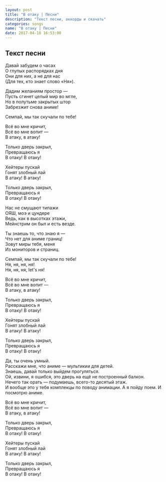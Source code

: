```yaml
---
layout: post
title: "В отаку | Песни"
description: "Текст песни, аккорды и скачать"
categories: songs
name: "В отаку | Песни"
date: 2017-04-18 16:53:00
---
```



## Текст песни  
Давай забудем о часах  
О глупых распорядках дня  
Они для них, а не для нас  
(Для тех, кто знает слово «Ня»).  

Дадим желаниям простор —  
Пусть сгинет целый мир во мгле,  
Но в полутьме закрытых штор  
Забрезжит снова аниме!  

Семпай, мы так скучали по тебе!  

Всё во мне кричит,  
Всё во мне вопит —  
В атаку, в атаку!  

Только дверь закрыл,  
Превращаюсь я  
В отаку! В отаку!  

Хейтеры пускай  
Гонят злобный лай  
В атаку! В атаку!  

Только дверь закрыл,  
Превращаюсь я  
В отаку! В отаку!  

Нас не смущают типажи  
ОЯШ, моэ и цундере  
Ведь, как в высотках этажи,  
Мейнстрим он был и есть везде.  

Ты знаешь то, что знаю я —  
Что нет для аниме границ!  
Зовут миры тебя, меня  
Из мониторов и страниц.  

Семпай, мы так скучали по тебе!  
Ня, ня, ня, ня!  
Ня, ня, ня, let's ня!

Всё во мне кричит,  
Всё во мне вопит —  
В атаку, в атаку!  

Только дверь закрыл,  
Превращаюсь я  
В отаку! В отаку!  

Хейтеры пускай  
Гонят злобный лай  
В атаку! В атаку!  

Только дверь закрыл,  
Превращаюсь я  
В отаку! В отаку!  

Да, ты очень умный.  
Расскажи мне, что аниме — мультикии для детей.  
Знаешь, давай только выйдем прогуляться.  
Ой, извини, я ошибся, это дверь на ещё не построенный балкон.  
Нечего так орать — подумаешь, всего-то десятый этаж.  
И вообще это у тебя комплекцы по поводу анимации. А я пойду поем. И посмотрю аниме.  

Всё во мне кричит,  
Всё во мне вопит —  
В атаку, в атаку!  

Только дверь закрыл,  
Превращаюсь я  
В отаку! В отаку!  

Хейтеры пускай  
Гонят злобный лай  
В атаку! В атаку!  

Только дверь закрыл,  
Превращаюсь я  
В отаку! В отаку!  